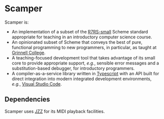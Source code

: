 # Scamper

Scamper is:

+   An implementation of a subset of the [R7RS-small](https://small.r7rs.org/)
    Scheme standard appropriate for teaching in an introductory computer science
    course.
+   An opinionated subset of Scheme that conveys the best of pure, functional
    programming to new programmers, in particular, as taught at [Grinnell
    College](https://www.cs.grinnell.edu).
+   A teaching-focused development tool that takes advantage of its small core
    to provide appropriate support, _e.g._, sensible error messages and
    a substitution-based debugger, for introductory programmers.
+   A compiler-as-a-service library written in
    [Typescript](https://www.typescriptlang.org/) with an API built for direct
    integration into modern integrated development environments, _e.g._,
    [Visual Studio Code](https://code.visualstudio.com).

## Dependencies

Scamper uses [JZZ](https://github.com/jazz-soft/JZZ) for its MIDI playback facilities.